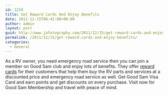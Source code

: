 ```yaml
---
id: 1228
title: Get Reward Cards And Enjoy Benefits
date: 2011-12-15T08:42:00+00:00
author: admin
layout: post
guid: http://www.jafotography.com/2011/12/15/get-reward-cards-and-enjoy-benefits/
permalink: /2011/12/15/get-reward-cards-and-enjoy-benefits/
categories:
  - General
---
```

As a RV owner, you need emergency road service then you can join a member on Good Sam club and enjoy lots of benefits. They offer [reward cards](http://www.goodsamcreditcard.com/) for their customers that help them buy the RV parts and services at a discounted price and emergency road service as well. Get Good Sam Visa Card and earn points and get discounts on every purchase. Visit now for Good Sam Membership and travel with peace of mind.